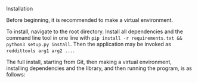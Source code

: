 Installation

Before beginning, it is recommended to make a virtual environment. 

To install, navigate to the root directory. Install all dependencies and the command line tool in one line with
`pip install -r requirements.txt && python3 setup.py install`. Then the application may be invoked as `reddittools arg1 arg2
...`.

The full install, starting from Git, then making a virtual environment, installing dependencies and the library, and then running the program, is as follows: